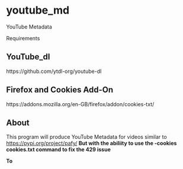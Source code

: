 # youtube_md
YouTube Metadata

Requirements 

<h2> YouTube_dl </h2>
https://github.com/ytdl-org/youtube-dl

<h2> Firefox and Cookies Add-On </h2>
https://addons.mozilla.org/en-GB/firefox/addon/cookies-txt/


<h2> About </h2>

This program will produce YouTube Metadata for videos similar to https://pypi.org/project/pafy/
<b>But with the abiliity to use the -cookies cookies.txt command to fix the 429 issue <b>
  
  
To 
